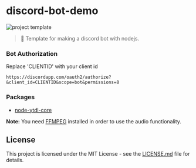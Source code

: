 # discord-bot-demo

![project template](https://img.shields.io/badge/project-template-blue.svg?style=flat-square)

> 📑 Template for making a discord bot with nodejs.

### Bot Authorization
Replace 'CLIENTID' with your client id
```
https://discordapp.com/oauth2/authorize?&client_id=CLIENTID&scope=bot&permissions=8
```

### Packages
* [node-ytdl-core](https://github.com/fent/node-ytdl-core)

**Note:** You need [FFMPEG](https://www.ffmpeg.org/download.html) installed in order to use the audio functionality.

## License

This project is licensed under the MIT License - see the [LICENSE.md](LICENSE.md) file for details.
